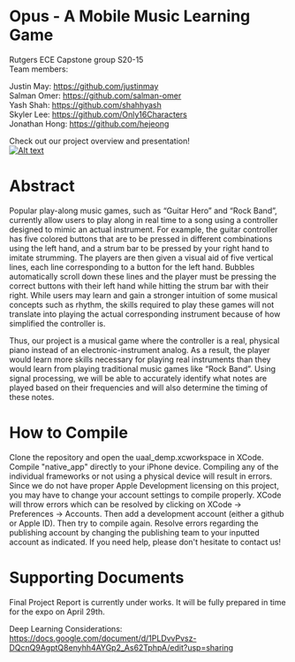 # Opus - A Mobile Music Learning Game

Rutgers ECE Capstone group S20-15 <br />
Team members: 

Justin May:  https://github.com/justinmay <br />
Salman Omer: https://github.com/salman-omer <br />
Yash Shah: https://github.com/shahhyash <br />
Skyler Lee: https://github.com/Only16Characters <br />
Jonathan Hong: https://github.com/hejeong <br />


Check out our project overview and presentation! <br />
[![Alt text](https://img.youtube.com/vi/Saf03aXb4ww/0.jpg)](https://www.youtube.com/watch?v=Saf03aXb4ww)<br />



# Abstract <br />

Popular play-along music games, such as “Guitar Hero” and “Rock Band”, currently allow users to play along in real time to a song using a controller designed to mimic an actual instrument. For example, the guitar controller has five colored buttons that are to be pressed in different combinations using the left hand, and a strum bar to be pressed by your right hand to imitate strumming. The players are then given a visual aid of five vertical lines, each line corresponding to a button for the left hand. Bubbles automatically scroll down these lines and the player must be pressing the correct buttons with their left hand while hitting the strum bar with their right. While users may learn and gain a stronger intuition of some musical concepts such as rhythm, the skills required to play these games will not translate into playing the actual corresponding instrument because of how simplified the controller is. <br />

Thus, our project is a musical game where the controller is a real, physical piano instead of an electronic-instrument analog. As a result, the player would learn more skills necessary for playing real instruments than they would learn from playing traditional music games like “Rock Band”. Using signal processing, we will be able to accurately identify what notes are played based on their frequencies and will also determine the timing of these notes.   <br />

# How to Compile <br />

Clone the repository and open the uaal_demp.xcworkspace in XCode. Compile "native_app" directly to your iPhone device. Compiling any of the individual frameworks or not using a physical device will result in errors. Since we do not have proper Apple Development licensing on this project, you may have to change your account settings to compile properly. XCode will throw errors which can be resolved by clicking on XCode -> Preferences -> Accounts. Then add a development account (either a github or Apple ID). Then try to compile again. Resolve errors regarding the publishing account by changing the publishing team to your inputted account as indicated. If you need help, please don't hesitate to contact us! <br />

# Supporting Documents <br />

Final Project Report is currently under works. It will be fully prepared in time for the expo on April 29th. <br />

Deep Learning Considerations: <br />
https://docs.google.com/document/d/1PLDvvPvsz-DQcnQ9AgptQ8enyhh4AYGp2_As62TphpA/edit?usp=sharing
